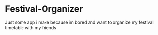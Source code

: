 # Festival-Organizer
Just some app i make because im bored and want to organize my festival timetable with my friends
